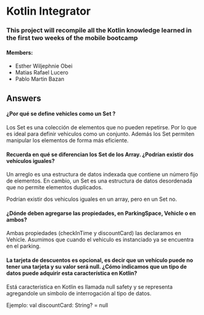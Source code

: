 # Kotlin Integrator

### This project will recompile all the Kotlin knowledge learned in the first two weeks of the mobile bootcamp

#### Members:

- Esther Wiljephnie Obei
- Matias Rafael Lucero
- Pablo Martin Bazan

## Answers

#### ¿Por qué se define vehicles como un Set ?

Los Set es una colección de elementos que no pueden repetirse. Por lo que es ideal para definir
vehiculos como un conjunto. Además los Set permiten manipular los elementos de forma más eficiente.

#### Recuerda en qué se diferencian los Set de los Array. ¿Podrían existir dos vehículos iguales?

Un arreglo es una estructura de datos indexada que contiene un número fijo de elementos. En cambio,
un Set es una estructura de datos desordenada que no permite elementos duplicados.

Podrían existir dos vehiculos iguales en un array, pero en un Set no.

#### ¿Dónde deben agregarse las propiedades, en ParkingSpace, Vehicle o en ambos?

Ambas propiedades (checkInTime y discountCard) las declaramos en Vehicle. Asumimos que cuando el
vehiculo es instanciado ya se encuentra en el parking.

#### La tarjeta de descuentos es opcional, es decir que un vehículo puede no tener una tarjeta y su valor será null. ¿Cómo indicamos que un tipo de datos puede adquirir esta característica en Kotlin?

Está caracteristica en Kotlin es llamada null safety y se representa agregandole un simbolo de
interrogación al tipo de datos.

Ejemplo: val discountCard: String? = null